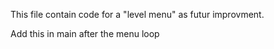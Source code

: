 This file contain code for a "level menu" as futur improvment.

Add this in main after the menu loop